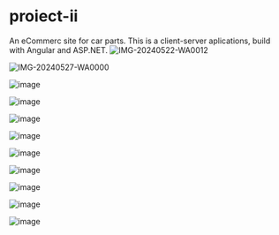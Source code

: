 # proiect-ii
An eCommerc site for car parts.
This is a client-server aplications, build with Angular and ASP.NET.
![IMG-20240522-WA0012](https://github.com/user-attachments/assets/c4787fdf-c142-493d-b070-847f58402ba2)

![IMG-20240527-WA0000](https://github.com/user-attachments/assets/e359971e-58ad-4a3d-aed3-d501f24028f6)

![image](https://github.com/user-attachments/assets/e032aba1-72f0-48eb-9ac1-80d8806bd1b4)

![image](https://github.com/user-attachments/assets/b416ba53-44ea-4bd3-9e32-91fc84f87a3a)

![image](https://github.com/user-attachments/assets/508a775d-75f4-4960-941e-50c4f31b2c71)

![image](https://github.com/user-attachments/assets/f07e6ee8-4f41-4dff-9928-575dd887b066)

![image](https://github.com/user-attachments/assets/435621d5-c181-4f70-b802-bdb97acf35ba)

![image](https://github.com/user-attachments/assets/5966c727-eb30-4c3c-ac41-de2971b776a8)

![image](https://github.com/user-attachments/assets/0db2d977-d958-46f6-b44f-1c7597d136a6)

![image](https://github.com/user-attachments/assets/74529edd-691e-49dd-8d04-0d05ca22e3cb)

![image](https://github.com/user-attachments/assets/c31c23d5-6116-491d-a556-b30b585f6d67)
